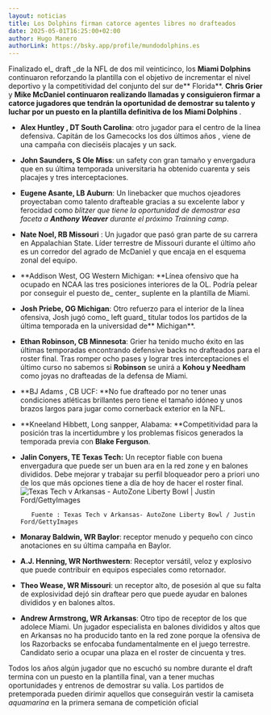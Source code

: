 ```yaml
---
layout: noticias
title: Los Dolphins firman catorce agentes libres no drafteados
date: 2025-05-01T16:25:00+02:00
author: Hugo Manero
authorLink: https://bsky.app/profile/mundodolphins.es
---
```

Finalizado el_&#32;draft&#32;&#32;_de la NFL de dos mil veinticinco, los **Miami Dolphins** continuaron reforzando la plantilla con el objetivo de incrementar el nivel deportivo y la competitividad del conjunto del sur de**&#32;Florida**. **Chris Grier** y **Mike McDaniel&#32;**continuaron realizando llamadas y consiguieron firmar a catorce jugadores que tendrán la oportunidad de demostrar su talento y luchar por un puesto en la plantilla definitiva de los**&#32;Miami Dolphins&#32;**.

- **Alex Huntley , DT South Carolina**: otro jugador para el centro de la línea defensiva. Capitán de los Gamecocks los dos últimos años , viene de una campaña con dieciséis placajes y un sack.
- **John Saunders, S Ole Miss**: un safety con gran tamaño y envergadura que en su última temporada universitaria ha obtenido cuarenta y seis placajes y tres interceptaciones.
- **Eugene Asante, LB Auburn**: Un linebacker que muchos ojeadores proyectaban como talento drafteable gracias a su excelente labor y ferocidad como _blitzer&#32;_que tiene la oportunidad de demostrar esa faceta a **Anthony Weaver** durante el próximo_&#32;Trainning camp_.
- **Nate Noel, RB Missouri** : Un jugador que pasó gran parte de su carrera en Appalachian State. Líder terrestre de Missouri durante el último año es un corredor del agrado de McDaniel y que encaja en el esquema zonal del equipo.
- **Addison West, OG Western Michigan:&#32;**Línea ofensivo que ha ocupado en NCAA las tres posiciones interiores de la OL. Podría pelear por conseguir el puesto de_&#32;center_ suplente en la plantilla de Miami.
- **Josh Priebe, OG Michigan**: Otro refuerzo para el interior de la línea ofensiva, Josh jugó como_&#32;left guard_ titular todos los partidos de la última temporada en la universidad de**&#32;Michigan**.
- **Ethan Robinson, CB Minnesota**: Grier ha tenido mucho éxito en las últimas temporadas encontrando defensive backs no drafteados para el roster final. Tras romper ocho pases y lograr tres interceptaciones el último curso no sabemos si **Robinson** se unirá a **Kohou&#32;**y**&#32;Needham** como joyas no drafteadas de la defensa de Miami.
- **BJ Adams , CB UCF:&#32;**No fue drafteado por no tener unas condiciones atléticas brillantes pero tiene el tamaño idóneo y unos brazos largos para jugar como cornerback exterior en la NFL.
- **Kneeland Hibbett, Long sanpper, Alabama:&#32;**Competitividad para la posición tras la incertidumbre y los problemas físicos generados la temporada previa con **Blake Ferguson**.
- **Jalin Conyers, TE Texas Tech:** Un receptor fiable con buena envergadura que puede ser un buen ara en la red zone y en balones divididos. Debe mejorar y trabajar su perfil bloqueador pero a priori uno de los que más opciones tiene a día de hoy de hacer el roster final.![](/uploads/Jalin%20conyers.jpeg "Texas Tech v Arkansas - AutoZone Liberty Bowl | Justin Ford/GettyImages")

         Fuente : Texas Tech v Arkansas- AutoZone Liberty Bowl / Justin Ford/GettyImages

- **Monaray Baldwin, WR Baylor**: receptor menudo y pequeño con cinco anotaciones en su última campaña en Baylor.
- **A.J. Henning, WR Northwestern**: Receptor versátil, veloz y explosivo que puede contribuir en equipos especiales como retornador.
- **Theo Wease, WR Missouri**: un receptor alto, de posesión al que su falta de explosividad dejó sin draftear pero que puede ayudar en balones divididos y en balones altos.
- **Andrew Armstrong, WR Arkansas**: Otro tipo de receptor de los que adolece Miami. Un jugador especialista en balones divididos  y altos que en Arkansas no ha producido tanto en la red zone porque la ofensiva de los Razorbacks se enfocaba fundamentalmente en el juego terrestre. Candidato serio a  ocupar una plaza en el roster de cincuenta y tres.

Todos los años algún jugador que no escuchó su nombre durante el draft termina con un puesto en la plantilla final, van a tener muchas oportunidades y entrenos de demostrar su valía. Los partidos de pretemporada pueden dirimir aquellos que conseguirán vestir la camiseta _aquamarina_ en la primera semana de competición oficial

